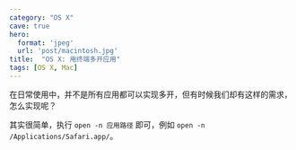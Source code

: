 ```yaml
---
category: "OS X"
cave: true
hero:
  format: 'jpeg'
  url: 'post/macintosh.jpg'
title:  "OS X: 用终端多开应用"
tags: [OS X, Mac]
---
```

在日常使用中，并不是所有应用都可以实现多开，但有时候我们却有这样的需求，怎么实现呢？

其实很简单，执行 `open -n 应用路径` 即可，例如 `open -n /Applications/Safari.app/`。





